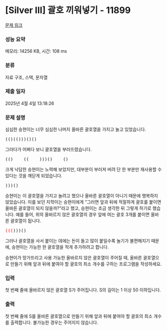 # [Silver III] 괄호 끼워넣기 - 11899 

[문제 링크](https://www.acmicpc.net/problem/11899) 

### 성능 요약

메모리: 14256 KB, 시간: 108 ms

### 분류

자료 구조, 스택, 문자열

### 제출 일자

2025년 4월 4일 13:18:26

### 문제 설명

<p>심심한 승현이는 너무 심심한 나머지 올바른 괄호열을 가지고 놀고 있었습니다.</p>

<pre>(()(()))()()</pre>

<p>그러다가 어쩌다 보니 괄호열을 부러뜨렸습니다.</p>

<pre>(()    ((    )))()    ()</pre>

<p>크게 낙담한 승현이는 노력해 보았지만, 대부분이 부러져 버려 단 한 부분만 재사용할 수 있다는 것을 깨닫게 되었습니다.</p>

<pre>)))()</pre>

<p>승현이는 이 괄호열을 가지고 놀려고 했으나 올바른 괄호열이 아니기 때문에 행복하지 않았습니다. 이를 보던 지학이는 승현이에게 “그러면 앞과 뒤에 적절하게 괄호를 붙이면 올바른 괄호열이 되지 않을까?”라고 했고, 승현이는 조금 생각한 뒤 그렇게 하기로 했습니다. 예를 들어, 위의 올바르지 않은 괄호열의 경우 앞에 여는 괄호 3개를 붙이면 올바른 괄호열이 됩니다.</p>

<pre><span style="color:#FF0000">(((</span>)))()</pre>

<p>그러나 괄호열을 사서 붙이는 데에는 돈이 들고 많이 붙일수록 놀기가 불편해지기 때문에, 승현이는 가능한 한 괄호열을 적게 추가하려고 합니다.</p>

<p>승현이가 망가뜨리고 사용 가능한 올바르지 않은 괄호열이 주어질 때, 올바른 괄호열으로 만들기 위해 앞과 뒤에 붙여야 할 괄호의 최소 개수를 구하는 프로그램을 작성하세요.</p>

### 입력 

 <p>첫 번째 줄에 올바르지 않은 괄호열 S가 주어집니다. S의 길이는 1 이상 50 이하입니다.</p>

### 출력 

 <p>첫 번째 줄에 S를 올바른 괄호열으로 만들기 위해 앞과 뒤에 붙여야 할 괄호의 최소 개수를 출력합니다. 불가능한 경우는 주어지지 않습니다.</p>

